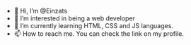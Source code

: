 - 👋 Hi, I’m @Einzats
- 👀 I’m interested in being a web developer
- 🌱 I’m currently learning HTML, CSS and JS languages.
- 📫 How to reach me. You can check the link on my profile.

<!---
Einzats/Einzats is a ✨ special ✨ repository because its `README.md` (this file) appears on your GitHub profile.
You can click the Preview link to take a look at your changes.
--->
